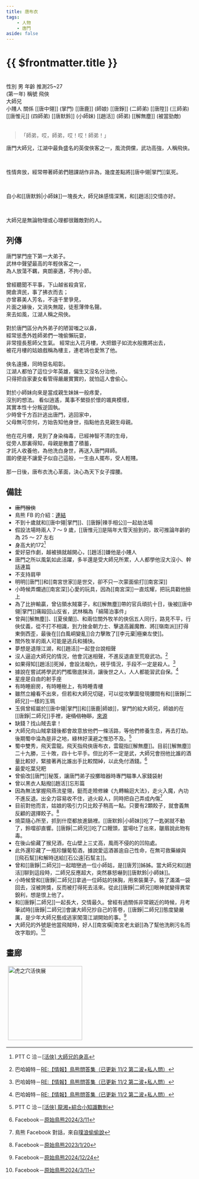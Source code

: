 ```yaml
---
title: 唐布衣
tags:
    - 人物
    - 唐門
aside: false
---
```


# {{ $frontmatter.title }}

<ChTabs position="bottom">
    <ChTab title="初識">
        <ChMeet 
			src='/images/characters/brother1/normal.webp' 
			nameTitle='飛俠'
			nameMain='唐布衣'
			desc='名喚布衣，掌門座下第一大弟子。<br>天資聰穎，爽朗不羈，江湖人稱「飛俠」，暗器、輕功造詣俱臻當世第一流境界。'
			:animation=true
		/>
    </ChTab>
</ChTabs>
<br>

<InfoList>
    <Info title='角色資料' :open=true>
        <table>
            <ChTr>
                <ChTd isTitle=true>
                    性別
                </ChTd>
                <ChTd>
                    男
                </ChTd>
            </ChTr>
            <ChTr>
                <ChTd isTitle=true>
                    年齡
                </ChTd>
                <ChTd>
                    推測25~27<br>(第一年)
                </ChTd>
            </ChTr>
            <ChTr>
                <ChTd isTitle=true>
                    稱號
                </ChTd>
                <ChTd>
                    飛俠<br>大師兄<br>小賤人
                </ChTd>
            </ChTr>
            <ChTr>
                <ChTd isTitle=true position='center'>
                    關係
                </ChTd>
            </ChTr>
            <ChTr>
                <ChTd position='center'>
                    [[唐中翎]] (掌門)
                </ChTd>
            </ChTr>
            <ChTr>
                <ChTd position='center'>
                    [[唐鹿]] (師娘)
                </ChTd>
            </ChTr>
            <ChTr>
                <ChTd position='center'>  
                    [[唐錚]] (二師弟)
                </ChTd>
            </ChTr>
            <ChTr>
                <ChTd position='center'>  
                    [[唐陞]] (三師弟)
                </ChTd>
            </ChTr>
            <ChTr>
                <ChTd position='center'>  
                    [[唐惟元]] (四師弟)
                </ChTd>
            </ChTr>
            <ChTr>
                <ChTd position='center'>
                    [[唐默鈴]] (小師妹)
                </ChTd>
            </ChTr>
            <ChTr>
                <ChTd position='center'>
                    [[趙活]] (師弟)
                </ChTd>
            </ChTr>
            <ChTr>
                <ChTd position='center'>
                    [[解無塵]] (被當勁敵)
                </ChTd>
            </ChTr>
        </table>
    </Info>
</InfoList>

> 「師弟，哎，師弟，哎！哎！師弟！」

唐門大師兄，江湖中最負盛名的英俊俠客之一，風流倜儻，武功高強，人稱飛俠。

<br>

性情奔放，經常帶著師弟們翹課胡作非為，幾度差點將[[唐中翎|掌門]]氣死。

<br>

自小和[[唐默鈴|小師妹]]一塊長大，師兄妹感情深篤，和[[趙活]]交情亦好。

<br>

大師兄是無論物理或心理都很難敵對的人。

<div style="clear:both;"></div>

## 列傳

<Tabs>
  <Tab title="列傳一">
	唐門掌門座下第一大弟子。<br>
	武林中聲望最高的年輕俠客之一，<br>
	為人放蕩不羈，爽朗豪邁，不拘小節。<br><br>
	曾經聽聞不平事，下山越省殺貪官，<br>
	開倉濟民，事了拂衣而去；<br>
	亦曾慕美人芳名，不遠千里爭見，<br>
	片面之緣後，又消失無蹤，徒惹薄倖名聲。<br>
	來去如風，江湖人稱之飛俠。<br><br>	
	對於唐門區分內外弟子的陋習嗤之以鼻，<br>
	經常慫恿外姓師弟們一塊偷懶玩耍，<br>
	非常擅長惹師父生氣。
  </Tab>
  <Tab title="列傳二">
	經常出入花月樓，大把銀子如流水般撒將出去，<br>
	被花月樓的姑娘戲稱為樓主，連老鴇也愛煞了他。<br><br>	
	俠名遠播，同時惡名昭彰。<br>
	江湖人都怕了這位少年英雄，偏生又沒名分治他，<br>
	只得把自家妻女看管得嚴嚴實實的，就怕這人會偷心。<br><br>
	對於小師妹向來是當成親生妹妹一般疼愛，<br>
	沒別的想法。
  </Tab>
  <Tab title="列傳三">
	看似逍遙，萬事不縈掛於懷的颯爽模樣，<br>
	其實本性十分叛逆固執。<br>
	少時曾千方百計逃出唐門，逃回家中，<br>
	父母無可奈何，方始告知他身世，指點他去見親生母親。<br><br>	
	他在花月樓，見到了身染梅毒，已經神智不清的生母，<br>
	從旁人那裏得知，母親是散盡了積蓄，<br>
	才託人收養他，為他洗白身世，再送入唐門拜師。<br>
	圖的便是不讓愛子似自己這般，一生由人擺布，受人輕賤。<br><br>	
	那一日後，唐布衣洗心革面，決心為天下女子撐腰。
  </Tab>
</Tabs>

## 備註

-   ~~唐門猴俠~~
-   鳥熊 FB 的介紹：[連結](https://www.facebook.com/photo/?fbid=119387863792734&set=pcb.119387933792727)
-   不到十歲就和[[唐中翎|掌門]]、[[唐錚|辣手相公]]一起劫法場
-   假設法場時兩人 7 ～ 9 歲，[[唐惟元]]是隔年大雪天撿到的，故可推論年齡約為 25 ～ 27 左右
-   身高大約172[^7]
-   愛好惡作劇，越被損就越開心，[[趙活]]嫌他是小賤人
-   唐門之所以風氣如此活躍，多半還是受大師兄所累，人人都學他沒大沒小、幹話連篇
-   不支持肩甲
-   明明[[唐門]]和[[南宮世家]]是世交，卻不只一次蒙面偷打[[南宮深]]
-   小時候弄爛過[[南宮深]]心愛的玩具，因為[[南宮深]]一直炫耀，把玩具戳他臉上
-   為了比拚輸贏，曾佔領水賊寨子，和[[解無塵]]帶的官兵頑抗十日，後被[[唐中翎|掌門]]痛毆回山反省，武林稱為「綿陽泊事件」
-   曾與[[解無塵]]、[[夏侯蘭]]、和兩位關外牧羊的俠侶五人同行，路見不平，行俠仗義，從不打不相識，到力挫金朝力士、擊退高麗魔教、將[[嶺南派]]打得東倒西歪，最後在[[白風峒變亂]]合力擊敗了[[李元棄|極樂左使]]。
-   關外牧羊的兩人可能是逃兵和捕快。
-   夢想是退隱江湖，和[[趙活]]一起<EndIcon no="46">登台說相聲</EndIcon>
-   沒人逼迫大師兄的情況，他會沉迷相聲，不進反退直至荒廢武功。[^3]
-   如果得知[[趙活]]死掉，會設法報仇，視乎情況，手段不一定是殺人。[^3]
-   據說在嘗試將學武的門檻徹底抹消，讓後世之人，人人都能習武自保。[^3]
-   星座是自由的射手座
-   有時睡廚房，有時睡樹上，有時睡青樓
-   雖然立繪看不出來，但若和大師兄切磋，可以從攻擊圖發現腰間有和[[唐錚|二師兄]]一樣的玉珮
-   玉佩曾經屬於[[唐中翎|掌門]]和[[唐鹿|師娘]]，掌門的給大師兄，師娘的在[[唐錚|二師兄]]手裡，~~定情信物耶~~，[來源](https://www.plurk.com/p/3g9a4xb0oh)
-   缺錢？找山賊去拿！
-   大師兄向山賊拿錢後都會故意放他們一條活路，等他們修養生息，再去打劫。後期蜀中淪為是非之地，綠林好漢避之惟恐不及。[^2]
-   蜀中雙秀，飛天雲龍。飛天指飛俠唐布衣，雲龍指[[解無塵]]。目前[[解無塵]]二十九勝，三十敗，四十七平手。但比的不一定是武，大師兄會拐他比誰的酒量比較好，緊接著再比誰出手比較闊綽，以此免付酒錢。[^4]
-   最愛吃葉兒粑
-   曾偷改[[唐門]]秘笈，讓唐門弟子投擲暗器時專門瞄準人家錢袋射
-   曾以黑衣人點撥[[趙活]]忘形篇
-   因為無法掌握飛燕流星翎，鋌而走險修練《九轉輪迴大法》，走火入魔，內功不進反退。出全力容易收不住，過火殺人，同時把自己弄成內傷[^1]
-   目前對他而言，姑娘的吸引力只比餃子稍高一點。只要有2顆餃子，就會義無反顧的選擇餃子。[^6]
-   燒菜隨心所至，抓到什麼都放進鍋裡。[[唐默鈴|小師妹]]吃了一匙粥就不動了，鈴噹卻直響。[[唐錚|二師兄]]吃了口饅頭，當場吐了出來，皺眉說此物有毒。
-   在後山偷藏了猴兒酒，在山壁上三丈高，風雨不侵的的凹陷處。
-   此外還珍藏了一瓶珍釀葡萄酒，據說愛這酒甚逾自己性命，在無可救藥線與[[飛石幫]]和解時送給[[石公遠|石幫主]]。
-   曾和[[唐錚|二師兄]]一起暗戀過一位小師姑，是[[唐芳]]姊姊。當大師兄和[[趙活]]聊到這段時，二師兄反應超大，突然暴怒嚇到[[唐默鈴|小師妹]]。
-   小時候曾和[[唐錚|二師兄]]拿過一位師姑的抹胸，用來裝菓子。裝了滿滿一袋回去，沒被誇獎，反而被打得死去活來。從此[[唐錚|二師兄]]眼神就變得異常銳利，想是恨上他了。
-   和[[唐錚|二師兄]]一起長大，交情最久。曾經有過關係非常親近的時候，月考筆試時[[唐錚|二師兄]]會讓大師兄抄自己的答卷，[[唐錚|二師兄]]態度變嚴厲，是少年大師兄藝成逃家闖蕩江湖開始的事。[^5]
-   大師兄的外號是他當飛賊時，好人[[南宮橫|南宮老太爺]]為了幫他洗刷污名而改字取的。[^4]

[^1]: 鳥熊 Facebook 對話，來自[噗浪偷偷說](https://www.plurk.com/p/3gbkphmebg)
[^2]: PTT C 洽－[\[活俠\] 龍湘+綜合小知識數則](https://www.ptt.cc/bbs/C_Chat/M.1728840738.A.3D7.html)
[^3]: 巴哈姆特－[RE:【情報】鳥熊問答集（已更新 11/2 第二波+私人問）](https://forum.gamer.com.tw/Co.php?bsn=73317&sn=12184&subbsn=1&bPage=0)
[^4]: Facebook－[原始鳥熊2024/3/11](https://www.facebook.com/share/p/58kEU18EfQ6w3VJC/)
[^5]: Facebook－[原始鳥熊2024/12/24](https://www.facebook.com/share/p/XSWnPMhuCd97Wpvq/)
[^6]: Facebook－[原始鳥熊2023/1/20](https://www.facebook.com/obbstudio/posts/pfbid02cNRh5gAd6pEKZiWwywzCTEtaQkWDHVbnx4SG6tcSPJuvXVXJz3WqaAoj6XZTHJ69l)
[^7]: PTT C 洽－[\[活俠\] 大師兄的身高](https://www.ptt.cc/bbs/C_Chat/M.1726550830.A.273.html)

## 畫廊

<div style="display: flex; flex-wrap: wrap;">
    <div>
        <img src="/images/collab/20241220_toranoana/photo_08.webp" alt="虎之穴活俠展" style="width:200px; margin:5px"/>
    </div>
</div>
